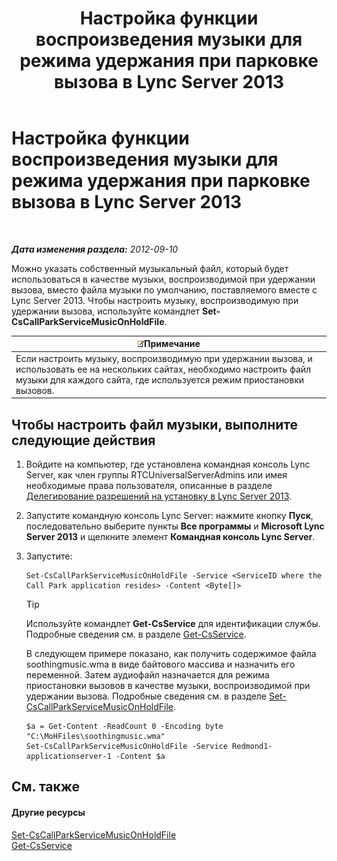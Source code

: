 ﻿---
title: Настройка функции воспроизведения музыки для режима удержания при парковке вызова в Lync Server 2013
TOCTitle: Настройка функции воспроизведения музыки для режима удержания при парковке вызова в Lync Server 2013
ms:assetid: 3d78e6f9-a4ae-49f4-a89f-4515acb49dac
ms:mtpsurl: https://technet.microsoft.com/ru-ru/library/JJ688031(v=OCS.15)
ms:contentKeyID: 49887958
ms.date: 05/19/2016
mtps_version: v=OCS.15
ms.translationtype: HT
---

# Настройка функции воспроизведения музыки для режима удержания при парковке вызова в Lync Server 2013

 

_**Дата изменения раздела:** 2012-09-10_

Можно указать собственный музыкальный файл, который будет использоваться в качестве музыки, воспроизводимой при удержании вызова, вместо файла музыки по умолчанию, поставляемого вместе с Lync Server 2013. Чтобы настроить музыку, воспроизводимую при удержании вызова, используйте командлет **Set-CsCallParkServiceMusicOnHoldFile**.

<table>
<thead>
<tr class="header">
<th><img src="images/Gg398412.note(OCS.15).gif" title="note" alt="note" />Примечание</th>
</tr>
</thead>
<tbody>
<tr class="odd">
<td>Если настроить музыку, воспроизводимую при удержании вызова, и использовать ее на нескольких сайтах, необходимо настроить файл музыки для каждого сайта, где используется режим приостановки вызовов.</td>
</tr>
</tbody>
</table>


## Чтобы настроить файл музыки, выполните следующие действия

1.  Войдите на компьютер, где установлена командная консоль Lync Server, как член группы RTCUniversalServerAdmins или имея необходимые права пользователя, описанные в разделе [Делегирование разрешений на установку в Lync Server 2013](lync-server-2013-delegate-setup-permissions.md).

2.  Запустите командную консоль Lync Server: нажмите кнопку **Пуск**, последовательно выберите пункты **Все программы** и **Microsoft Lync Server 2013** и щелкните элемент **Командная консоль Lync Server**.

3.  Запустите:
    
        Set-CsCallParkServiceMusicOnHoldFile -Service <ServiceID where the Call Park application resides> -Content <Byte[]>
    

    > [!TIP]
    > Используйте командлет <STRONG>Get-CsService</STRONG> для идентификации службы. Подробные сведения см. в разделе <A href="get-csservice.md">Get-CsService</A>.

    
    В следующем примере показано, как получить содержимое файла soothingmusic.wma в виде байтового массива и назначить его переменной. Затем аудиофайл назначается для режима приостановки вызовов в качестве музыки, воспроизводимой при удержании вызова. Подробные сведения см. в разделе [Set-CsCallParkServiceMusicOnHoldFile](set-cscallparkservicemusiconholdfile.md).
    
        $a = Get-Content -ReadCount 0 -Encoding byte "C:\MoHFiles\soothingmusic.wma"
        Set-CsCallParkServiceMusicOnHoldFile -Service Redmond1-applicationserver-1 -Content $a

## См. также

#### Другие ресурсы

[Set-CsCallParkServiceMusicOnHoldFile](set-cscallparkservicemusiconholdfile.md)  
[Get-CsService](get-csservice.md)


